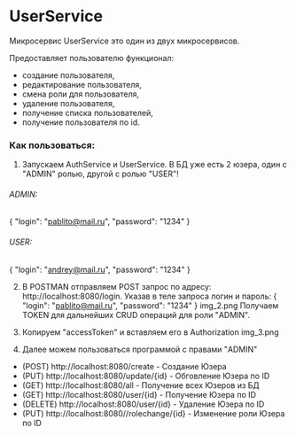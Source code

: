 # UserService

Микросервис UserService это один из двух микросервисов.

Предоставляет пользователю функционал: 
- создание пользователя, 
- редактирование пользователя, 
- смена роли для пользователя, 
- удаление пользователя, 
- получение списка пользователей, 
- получение пользователя по id.

### Как пользоваться:
1) Запускаем AuthService и UserService. В БД уже есть 2 юзера, один с "ADMIN" ролью,
   другой с ролью "USER"!
###### ADMIN:
{
"login": "pablito@mail.ru",
"password": "1234"
}
###### USER:
{
"login": "andrey@mail.ru",
"password": "1234"
}

2) В POSTMAN отправляем POST запрос по адресу: http://localhost:8080/login.
   Указав в теле запроса логин и пароль:
   {
   "login": "pablito@mail.ru",
   "password": "1234"
   }
  img_2.png
   Получаем TOKEN для дальнейших CRUD операций для роли "ADMIN".

3) Копируем "accessToken" и вставляем его в Authorization
 img_3.png

4) Далее можем пользоваться программой с правами "ADMIN"
- (POST) http://localhost:8080/create - Создание Юзера
- (PUT) http://localhost:8080/update/{id}  - Обговление Юзера по ID
- (GET) http://localhost:8080/all - Получение всех Юзеров из БД
- (GET) http://localhost:8080/user/{id} - Получение Юзера по ID
- (DELETE) http://localhost:8080/user/{id} - Удаление Юзера по ID
- (PUT) http://localhost:8080//rolechange/{id} - Изменение роли Юзера по ID
